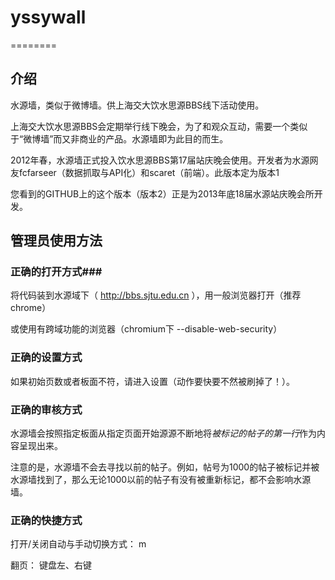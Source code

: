 # yssywall #
========

## 介绍 ##
水源墙，类似于微博墙。供上海交大饮水思源BBS线下活动使用。

上海交大饮水思源BBS会定期举行线下晚会，为了和观众互动，需要一个类似于“微博墙”而又非商业的产品。水源墙即为此目的而生。

2012年春，水源墙正式投入饮水思源BBS第17届站庆晚会使用。开发者为水源网友fcfarseer（数据抓取与API化）和scaret（前端）。此版本定为版本1

您看到的GITHUB上的这个版本（版本2）正是为2013年底18届水源站庆晚会所开发。

## 管理员使用方法 ##

### 正确的打开方式###

将代码装到水源域下（ http://bbs.sjtu.edu.cn ），用一般浏览器打开（推荐chrome）

或使用有跨域功能的浏览器（chromium下 --disable-web-security）

### 正确的设置方式 ###

如果初始页数或者板面不符，请进入设置（动作要快要不然被刷掉了！）。

### 正确的审核方式 ###

水源墙会按照指定板面从指定页面开始源源不断地将*被标记的帖子的第一行*作为内容呈现出来。

注意的是，水源墙不会去寻找以前的帖子。例如，帖号为1000的帖子被标记并被水源墙找到了，那么无论1000以前的帖子有没有被重新标记，都不会影响水源墙。

### 正确的快捷方式 ###

打开/关闭自动与手动切换方式： m

翻页： 键盘左、右键